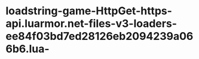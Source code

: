 # loadstring-game-HttpGet-https-api.luarmor.net-files-v3-loaders-ee84f03bd7ed28126eb2094239a066b6.lua-

